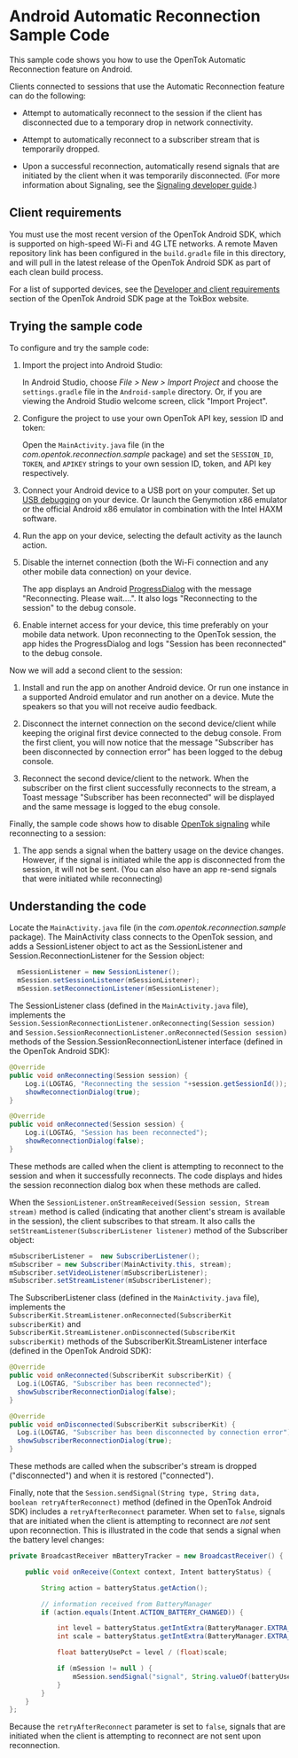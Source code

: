 Android Automatic Reconnection Sample Code
==========================================

This sample code shows you how to use the OpenTok Automatic Reconnection feature on Android.

Clients connected to sessions that use the Automatic Reconnection feature can do the following:

* Attempt to automatically reconnect to the session if the client has disconnected due
  to a temporary drop in network connectivity.

* Attempt to automatically reconnect to a subscriber stream that is temporarily dropped.

* Upon a successful reconnection, automatically resend signals that are initiated
  by the client when it was temporarily disconnected. (For more information about Signaling,
  see the [Signaling developer guide](https://tokbox.com/developer/guides/signaling/android/).)

## Client requirements

You must use the most recent version of the OpenTok Android SDK, which is supported on 
high-speed Wi-Fi and 4G LTE networks. A remote Maven repository link has been configured 
in the `build.gradle` file in this directory, and will pull in the latest release
of the OpenTok Android SDK as part of each clean build process. 

For a list of supported devices, see the 
[Developer and client requirements](http://tokbox.com/developer/sdks/android/#developer-and-client-requirements)
section of the OpenTok Android SDK page at the TokBox website.

## Trying the sample code

To configure and try the sample code:

1. Import the project into Android Studio:

   In Android Studio, choose *File > New > Import Project* and choose the `settings.gradle` file in
   the `Android-sample` directory. Or, if you are viewing the Android Studio welcome screen,
   click "Import Project".

2. Configure the project to use your own OpenTok API key, session ID and token:

   Open the `MainActivity.java` file (in the *com.opentok.reconnection.sample* package) and set
   the `SESSION_ID`, `TOKEN`, and `APIKEY` strings to your own session ID, token, and API key
   respectively.

3. Connect your Android device to a USB port on your computer. Set up
   [USB debugging](http://developer.android.com/tools/device.html) on your device.
   Or launch the Genymotion x86 emulator or the official Android x86 emulator in combination
   with the Intel HAXM software.

4. Run the app on your device, selecting the default activity as the launch action.

5. Disable the internet connection (both the Wi-Fi connection and any other mobile data connection)
   on your device.

   The app displays an Android [ProgressDialog](http://developer.android.com/reference/android/app/ProgressDialog.html)
   with the message "Reconnecting. Please wait....". It also logs "Reconnecting to the session" 
   to the debug console.

6. Enable internet access for your device, this time preferably on your mobile data network. 
   Upon reconnecting to the OpenTok session, the app hides the ProgressDialog and logs 
   "Session has been reconnected" to the debug console.

Now we will add a second client to the session:

1. Install and run the app on another Android device. Or run one instance in a supported Android
   emulator and run another on a device. Mute the speakers so that you will not receive audio
   feedback.

2. Disconnect the internet connection on the second device/client while keeping the original 
   first device connected to the debug console. From the first client, you will now notice that
   the message "Subscriber has been disconnected by connection error" has been logged to the 
   debug console.

5. Reconnect the second device/client to the network. When the subscriber on the first client 
   successfully reconnects to the stream, a Toast message "Subscriber has been reconnected"
   will be displayed and the same message is logged to the ebug console.

Finally, the sample code shows how to disable
[OpenTok signaling](https://tokbox.com/developer/guides/signaling/android/) while reconnecting
to a session:

1. The app sends a signal when the battery usage on the device changes. However, if the signal is
   initiated while the app is disconnected from the session, it will not be sent. (You can also
   have an app re-send signals that were initiated while reconnecting)

## Understanding the code

Locate the `MainActivity.java` file (in the *com.opentok.reconnection.sample* package). 
The MainActivity class connects to the OpenTok session, and adds a SessionListener 
object to act as the
SessionListener and Session.ReconnectionListener for the Session object:

```java
  mSessionListener = new SessionListener();
  mSession.setSessionListener(mSessionListener);
  mSession.setReconnectionListener(mSessionListener);
```

The SessionListener class (defined in the `MainActivity.java` file), implements the
`Session.SessionReconnectionListener.onReconnecting(Session session)` and
`Session.SessionReconnectionListener.onReconnected(Session session)` methods of the
Session.SessionReconnectionListener interface (defined in the OpenTok Android SDK):

```java
@Override
public void onReconnecting(Session session) {
    Log.i(LOGTAG, "Reconnecting the session "+session.getSessionId());
    showReconnectionDialog(true);
}

@Override
public void onReconnected(Session session) {
    Log.i(LOGTAG, "Session has been reconnected");
    showReconnectionDialog(false);
}
```

These methods are called when the client is attempting to reconnect to the session and when it
successfully reconnects. The code displays and hides the session reconnection dialog box when
these methods are called.

When the `SessionListener.onStreamReceived(Session session, Stream stream)` method is called
(indicating that another client's stream is available in the session), the client subscribes to
that stream. It also calls the `setStreamListener(SubscriberListener listener)` method of the
Subscriber object:

```java
mSubscriberListener =  new SubscriberListener();
mSubscriber = new Subscriber(MainActivity.this, stream);
mSubscriber.setVideoListener(mSubscriberListener);
mSubscriber.setStreamListener(mSubscriberListener);
```

The SubscriberListener class (defined in the `MainActivity.java` file), implements the
`SubscriberKit.StreamListener.onReconnected(SubscriberKit subscriberKit)` and
`SubscriberKit.StreamListener.onDisconnected(SubscriberKit subscriberKit)` methods of the 
SubscriberKit.StreamListener interface (defined in the OpenTok Android SDK):

```java
@Override
public void onReconnected(SubscriberKit subscriberKit) {
  Log.i(LOGTAG, "Subscriber has been reconnected");
  showSubscriberReconnectionDialog(false);
}

@Override
public void onDisconnected(SubscriberKit subscriberKit) {
  Log.i(LOGTAG, "Subscriber has been disconnected by connection error");
  showSubscriberReconnectionDialog(true);
}
```

These methods are called when the subscriber's stream is dropped ("disconnected") and when it is
restored ("connected").

Finally, note that the `Session.sendSignal(String type, String data, boolean retryAfterReconnect)`
method (defined in the OpenTok Android SDK) includes a `retryAfterReconnect` parameter. When set
to `false`, signals that are initiated when the client is attempting to reconnect are _not_ sent
upon reconnection. This is illustrated in the code that sends a signal when the battery level
changes:

```java
private BroadcastReceiver mBatteryTracker = new BroadcastReceiver() {

    public void onReceive(Context context, Intent batteryStatus) {

        String action = batteryStatus.getAction();

        // information received from BatteryManager
        if (action.equals(Intent.ACTION_BATTERY_CHANGED)) {

            int level = batteryStatus.getIntExtra(BatteryManager.EXTRA_LEVEL, -1);
            int scale = batteryStatus.getIntExtra(BatteryManager.EXTRA_SCALE, -1);

            float batteryUsePct = level / (float)scale;

            if (mSession != null ) {
                mSession.sendSignal("signal", String.valueOf(batteryUsePct), false);
            }
        }
    }
};
```

Because the `retryAfterReconnect` parameter is set to `false`, signals that are initiated when
the client is attempting to reconnect are not sent upon reconnection.
